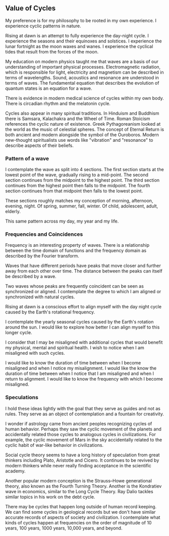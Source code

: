 ## Value of Cycles

My preference is for my philosophy to be rooted in my own experience. I experience cyclic patterns in nature.

Rising at dawn is an attempt to fully experience the day-night cycle. I experience the seasons and their equinoxes and solstices. I experience the lunar fortnight as the moon waxes and wanes. I experience the cyclical tides that result from the forces of the moon.

My education on modern physics taught me that waves are a basis of our understanding of important physical processes. Electromagnetic radiation, which is responsible for light, electricity and magnetism can be described in terms of wavelengths. Sound, acoustics and resonance are understood in terms of waves. The fundamental equation that describes the evolution of quantum states is an equation for a wave.

There is evidence in modern medical science of cycles within my own body. There is circadian rhythm and the melatonin cycle.

Cycles also appear in many spiritual traditions. In Hinduism and Buddhism there is Samsara, Kalachakra and the Wheel of Time. Roman Stoicism references the cyclic nature of existence. Greek Pythagoreanism looked at the world as the music of celestial spheres. The concept of Eternal Return is both ancient and modern alongside the symbol of the Ouroboros. Modern new-thought spiritualists use words like "vibration" and "resonance" to describe aspects of their beliefs.

### Pattern of a wave

I contemplate the wave as split into 4 sections. The first section starts at the lowest point of the wave, gradually rising to a mid-point. The second section continues from the midpoint to the highest point. The third section continues from the highest point then falls to the midpoint. The fourth section continues from that midpoint then falls to the lowest point.

These sections roughly matches my conception of morning, afternoon, evening, night. Of spring, summer, fall, winter. Of child, adolescent, adult, elderly.

This same pattern across my day, my year and my life.

### Frequencies and Coincidences

Frequency is an interesting property of waves. There is a relationship between the time domain of functions and the frequency domain as described by the Fourier transform.

Waves that have different periods have peaks that move closer and further away from each other over time. The distance between the peaks can itself be described by a wave.

Two waves whose peaks are frequently coincident can be seen as synchronized or aligned. I contemplate the degree to which I am aligned or synchronized with natural cycles.

Rising at dawn is a conscious effort to align myself with the day night cycle caused by the Earth's rotational frequency. 

I contemplate the yearly seasonal cycles caused by the Earth's rotation around the sun. I would like to explore how better I can align myself to this longer cycle.

I consider that I may be misaligned with additional cycles that would benefit my physical, mental and spiritual health. I wish to notice when I am misaligned with such cycles.

I would like to know the duration of time between when I become misaligned and when I notice my misalignment. I would like the know the duration of time between when I notice that I am misaligned and when I return to alignment. I would like to know the frequency with which I become misaligned.

### Speculations

I hold these ideas lightly with the goal that they serve as guides and not as rules. They serve as an object of contemplation and a fountain for creativity.

I wonder if astrology came from ancient peoples recognizing cycles of human behavior. Perhaps they saw the cyclic movement of the planets and accidentally related those cycles to analogous cycles in civilizations. For example, the cyclic movement of Mars in the sky accidentally related to the cyclic habit of war-like behavior in civilizations.

Social cycle theory seems to have a long history of speculation from great thinkers including Plato, Aristotle and Cicero. It continues to be revived by modern thinkers while never really finding acceptance in the scientific academy.

Another popular modern conception is the Strauss–Howe generational theory, also known as the Fourth Turning Theory. Another is the Kondratiev wave in economics, similar to the Long Cycle Theory. Ray Dalio tackles similar topics in his work on the debt cycle.

There may be cycles that happen long outside of human record keeping. We can find some cycles in geological records but we don't have similar accurate records of aspects of society and civilization. I contemplate what kinds of cycles happen at frequencies on the order of magnitude of 10 years, 100 years, 1000 years, 10,000 years, and beyond.
